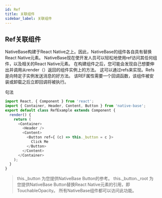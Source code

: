 ```yaml
---
id: Ref
title: 关联组件
sidebar_label: 关联组件
---
```


## Ref关联组件
NativeBase构建于React Native之上。因此，NativeBase的组件各自具有替换React Native元素。
NativeBase现在使开发人员可以轻松地使用ref访问其任何组件，以及相关的React Native元素。
在构建组件之后，您可能会发现自己想要伸出并调用从render（）返回的组件实例上的方法。
这可以通过refs来实现。Refs是向特定子实例发送消息的好方法。
该REF属性需要一个回调函数，该组件被安装或卸载之后立即回调将被执行。

句法
```js
import React, { Component } from 'react';
import { Container, Header, Content, Button } from 'native-base';
export default class RefExample extends Component {
  render() {
    return (
      <Container>
        <Header />
        <Content>
          <Button ref={ (c) => this._button = c }>
            Click Me
          </Button>
        </Content>
      </Container>
    );
  }
}
```

> this._button 为您提供NativeBase Button的参考。
this._button._root 为您提供NativeBase Button替换React Native元素的引用，即TouchableOpacity。
所有NativeBase组件都可以访问此功能。